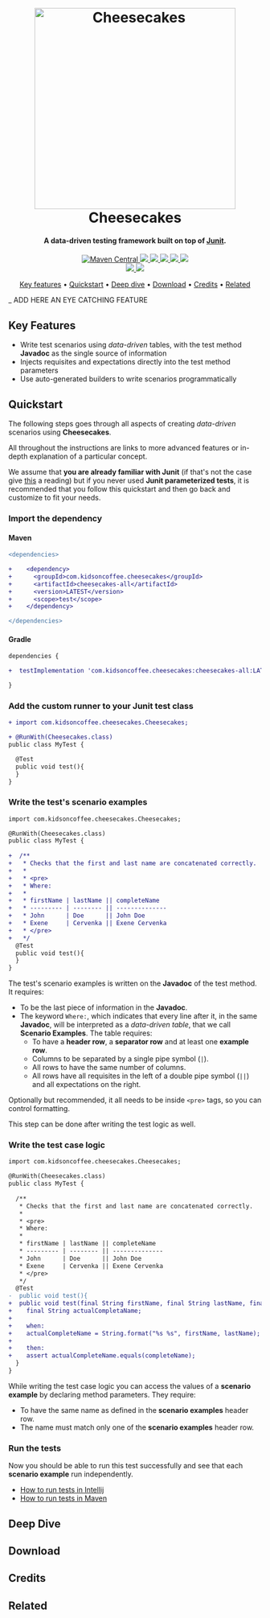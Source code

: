 <h1 align="center">
  <br>
  <img src="https://cdn.pixabay.com/photo/2017/11/28/00/45/cheesecake-2982634_960_720.png" alt="Cheesecakes" width="400">
  <br>
  Cheesecakes
  <br>
</h1>

<h4 align="center">A data-driven testing framework built on top of <a href="https://junit.org/junit4/" target="_blank">Junit</a>.</h4>

<p align="center">
  <a href="#">
    <img alt="Maven Central" src="https://img.shields.io/maven-central/v/com.kidsoncoffee.cheesecakes/cheesecakes-all.svg"/>
  </a>
  <a href="https://travis-ci.org/kidsoncoffee/cheesecakes">
      <img src="https://travis-ci.org/kidsoncoffee/cheesecakes.svg?branch=master"/>
  </a>
  <a href="https://www.codacy.com/app/fernandochovich/cheesecakes?utm_source=github.com&amp;utm_medium=referral&amp;utm_content=kidsoncoffee/cheesecakes&amp;utm_campaign=Badge_Grade">
      <img src="https://api.codacy.com/project/badge/Grade/d06b366b33a74e1ba180a44fe68d20cd"/>
  </a>
  <a href="https://github.com/kidsoncoffee/cheesecakes/issues">
      <img src="https://img.shields.io/github/issues/kidsoncoffee/cheesecakes.svg"/>
  </a>
  <a href="#">
      <img src="https://img.shields.io/badge/contributions-welcome-orange.svg"/>
  </a>
  <a href="https://opensource.org/licenses/MIT">
      <img src="https://img.shields.io/badge/license-MIT-blue.svg"/>
  </a>
  <br/>
  <a href="https://gitter.im/cheesecakes-ddt">
    <img src="https://badges.gitter.im/cheesecakes-ddt.svg"/>
  </a>
  <a href="https://saythanks.io/to/kidsoncoffee">
      <img src="https://img.shields.io/badge/SayThanks.io-%E2%98%BC-1EAEDB.svg"/>
  </a>
</p>

<p align="center">
  <a href="#key-features">Key features</a> •
  <a href="#quickstart">Quickstart</a> •
  <a href="#deep-dive">Deep dive</a> •
  <a href="#download">Download</a> •
  <a href="#credits">Credits</a> •
  <a href="#related">Related</a> 
</p>

_ ADD HERE AN EYE CATCHING FEATURE

## Key Features

* Write test scenarios using *data-driven* tables, with the test method **Javadoc** as the single source of information
* Injects requisites and expectations directly into the test method parameters
* Use auto-generated builders to write scenarios programmatically

## Quickstart

The following steps goes through all aspects of creating *data-driven* scenarios using **Cheesecakes**. 

All throughout the instructions are links to more advanced features or in-depth explanation of a particular concept. 

We assume that **you are already familiar with Junit** (if that's not the case give [this](https://junit.org/junit4/) a reading) but if you never used **Junit parameterized tests**, it is recommended that you follow this quickstart and then go back and customize to fit your needs.

### Import the dependency

#### Maven

```diff
<dependencies>

+    <dependency>
+      <groupId>com.kidsoncoffee.cheesecakes</groupId>
+      <artifactId>cheesecakes-all</artifactId>
+      <version>LATEST</version>
+      <scope>test</scope>
+    </dependency>

</dependencies>
```

#### Gradle

```diff
dependencies {

+  testImplementation 'com.kidsoncoffee.cheesecakes:cheesecakes-all:LATEST'

}
```

### Add the custom runner to your Junit test class

```diff
+ import com.kidsoncoffee.cheesecakes.Cheesecakes;

+ @RunWith(Cheesecakes.class)
public class MyTest {

  @Test
  public void test(){
  } 
}

```

### Write the test's scenario examples

```diff
import com.kidsoncoffee.cheesecakes.Cheesecakes;

@RunWith(Cheesecakes.class)
public class MyTest {
  
+  /**
+   * Checks that the first and last name are concatenated correctly.
+   *
+   * <pre>
+   * Where:
+   * 
+   * firstName | lastName || completeName
+   * --------- | -------- || --------------
+   * John      | Doe      || John Doe
+   * Exene     | Cervenka || Exene Cervenka
+   * </pre>
+   */
  @Test
  public void test(){
  } 
}
```

The test's scenario examples is written on the **Javadoc** of the test method. It requires:
* To be the last piece of information in the **Javadoc**.
* The keyword `Where:`, which indicates that every line after it, in the same **Javadoc**, will be interpreted as a *data-driven table*, that we call **Scenario Examples**. The table requires:
  * To have a **header row**, a **separator row** and at least one **example row**. 
  * Columns to be separated by a single pipe symbol (`|`).
  * All rows to have the same number of columns.
  * All rows have all requisites in the left of a double pipe symbol (`||`) and all expectations on the right.

Optionally but recommended, it all needs to be inside `<pre>` tags, so you can control formatting.

This step can be done after writing the test logic as well.

### Write the test case logic

```diff
import com.kidsoncoffee.cheesecakes.Cheesecakes;

@RunWith(Cheesecakes.class)
public class MyTest {
  
  /**
   * Checks that the first and last name are concatenated correctly.
   *
   * <pre>
   * Where:
   * 
   * firstName | lastName || completeName
   * --------- | -------- || --------------
   * John      | Doe      || John Doe
   * Exene     | Cervenka || Exene Cervenka
   * </pre>
   */
  @Test
-  public void test(){
+  public void test(final String firstName, final String lastName, final String completeName){
+    final String actualCompletaName;
+    
+    when:
+    actualCompleteName = String.format("%s %s", firstName, lastName); 
+    
+    then:
+    assert actualCompleteName.equals(completeName);
  } 
}
```

While writing the test case logic you can access the values of a **scenario example** by declaring method parameters. They require:
* To have the same name as defined in the **scenario examples** header row.
* The name must match only one of the **scenario examples** header row.

### Run the tests

Now you should be able to run this test successfully and see that each **scenario example** run independently.

* [How to run tests in Intellij](https://www.jetbrains.com/help/idea/performing-tests.html)
* [How to run tests in Maven](http://maven.apache.org/surefire/maven-surefire-plugin/examples/single-test.html)

## Deep Dive

## Download

## Credits

## Related
